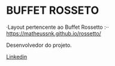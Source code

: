 # BUFFET ROSSETO
·Layout pertencente ao Buffet Rossetto :·· https://matheussnk.github.io/rossetto/ 

Desenvolvedor do projeto.

[Linkedin](https://br.linkedin.com/in/matheus-mendonca-lima)

